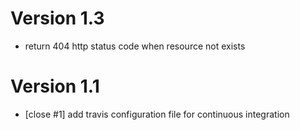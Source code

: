 # Version 1.3

 - return 404 http status code when resource not exists 

# Version 1.1

 - [close #1] add travis configuration file for continuous integration


